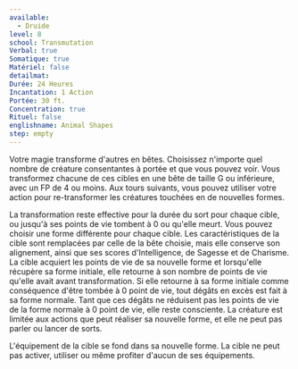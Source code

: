 ```yaml
---
available:
  - Druide
level: 8
school: Transmutation
Verbal: true
Somatique: true
Matériel: false
detailmat:
Durée: 24 Heures
Incantation: 1 Action
Portée: 30 ft.
Concentration: true
Rituel: false
englishname: Animal Shapes
step: empty
---
```

Votre magie transforme d'autres en bêtes. Choisissez n'importe quel nombre de créature consentantes à portée et que vous pouvez voir. Vous transformez chacune de ces cibles en une bête de taille G ou inférieure, avec un FP de 4 ou moins. Aux tours suivants, vous pouvez utiliser votre action pour re-transformer les créatures touchées en de nouvelles formes.

La transformation reste effective pour la durée du sort pour chaque cible, ou jusqu'à ses points de vie tombent à 0 ou qu'elle meurt. Vous pouvez choisir une forme différente pour chaque cible. Les caractéristiques de la cible sont remplacées par celle de la bête choisie, mais elle conserve son alignement, ainsi que ses scores d'Intelligence, de Sagesse et de Charisme. La cible acquiert les points de vie de sa nouvelle forme et lorsqu'elle récupère sa forme initiale, elle retourne à son nombre de points de vie qu'elle avait avant transformation. Si elle retourne à sa forme initiale comme conséquence d'être tombée à 0 point de vie, tout dégâts en excès est fait à sa forme normale. Tant que ces dégâts ne réduisent pas les points de vie de la forme normale à 0 point de vie, elle reste consciente. La créature est limitée aux actions que peut réaliser sa nouvelle forme, et elle ne peut pas parler ou lancer de sorts.

L'équipement de la cible se fond dans sa nouvelle forme. La cible ne peut pas activer, utiliser ou même profiter d'aucun de ses équipements.
